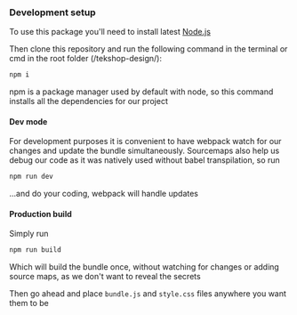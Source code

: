 ### Development setup
To use this package you'll need to install latest [Node.js](https://nodejs.org/en/)

Then clone this repository and run the following command in the terminal or cmd in the root folder (/tekshop-design/):

```bash
npm i
```

npm is a package manager used by default with node, so this command installs all the dependencies for our project

#### Dev mode

For development purposes it is convenient to have webpack watch for our changes and update the bundle simultaneously. 
Sourcemaps also help us debug our code as it was natively used without babel transpilation, so run 

```bash
npm run dev
```

...and do your coding, webpack will handle updates

#### Production build

Simply run 

```bash
npm run build
```

Which will build the bundle once, without watching for changes or adding source maps, as we don't want to reveal
the secrets

Then go ahead and place `bundle.js` and `style.css` files anywhere you want them to be